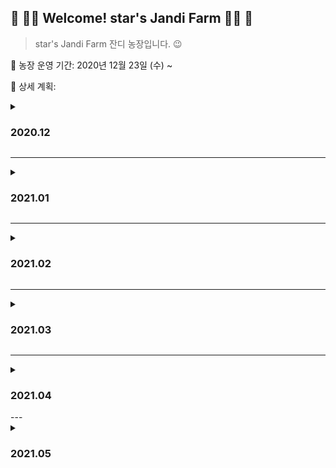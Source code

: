 

## :green_heart: :woman_farmer: Welcome! star's Jandi Farm​ :woman_farmer: :green_heart:



> star's Jandi Farm 잔디 농장입니다. :wink:



:date: 농장 운영 기간: 2020년 12월 23일 (수) ~ 

:bookmark_tabs: 상세 계획:




<details>
    <summary><h3>2020.12</h3></summary>
<h4>1회차: 12월 4주차 계획(12/21 ~ 12/27)</h4>
    <li>휴식: 12/25(금) 크리스마스</li>
    <li>Spring Boot 강의(이론)</li>
    <li>자바 알고리즘-hackerrank_(WarmUp-easy) 완료</li>
<h4>2회차: 12월 5주차 계획(12/28 ~ 1/3)</h4>
<li>휴식: 01/02(토)</li>
<li>Spring Boot 강의(실습)</li>
<li>자바 알고리즘-hackerrank_(Implementation-easy) 완료 :x:</li>
<li>자바 Basic</li>
</details>

---

<details>
    <summary><h3>2021.01</h3></summary>
<h4> 3회차: 2021년 1월 2주차 계획(1/4 ~ 1/10)</h4>
<li>휴식: 01/05(화)</li>
<li> 자바 Basic / 알고리즘-hackerrank_(WarmUp-easy) Review Document 작성</li>
<li> Front-End 기술스택 Skill-Up 시작</li>
  <li> jQuery, Javascript, Thymeleaf</li>
<h4> 4회차: 2021년 1월 3주차 계획(1/1 ~ 1/17)</h4>
<li>휴식: 17일(일)</li>
<li> 자바 Basic / 알고리즘-hackerrank_(WarmUp-easy) Review Document 작성</li>
<li> CloudIt 기술스택 기반 토이 프로젝트 제작 - 구조 짜기</li>
<li> 1/13 수 - daily101 문서작업 start</li>
<li> 1/13 목 - CodeMates21 스터디</li>
<h4> 5회차: 2021년 1월 4주차 계획(1/18 ~ 1/24)</h4>
<li>휴식: 23일(토)</li>
<li> 자바 Basic / 알고리즘-hackerrank_(WarmUp-easy) Review Document 작성 :x:</li>
<li> CloudIt 기술스택 기반 토이 프로젝트 제작 - 화면 만들기 :x:</li>
<li> SpringBoot Part1 완료 :o:</li>
<h4> 6회차: 2021년 1월 5주차 계획(1/25 ~ 1/31)</h4>
<li>휴식: 29일(금)</li>
<li> 자바 Basic / 알고리즘-hackerrank_(WarmUp-easy) Review Document 작성 :x:</li>
<li> CloudIt 기술스택 기반 토이 프로젝트 제작 - 화면 만들기 :x:</li>
<li> SpringBoot Part2 진행 :o:</li>
</details>

---

<details>
    <summary><h3>2021.02</h3></summary>
<h4> 7회차: 2021년 2월 1주차 계획(2/1 ~ 2/7)</h4>
<li>휴식: 6일(토)</li>
<li> 자바 Basic / 알고리즘-hackerrank_(WarmUp-easy) Review Document 작성 :x:</li>
<li> CloudIt 기술스택 기반 토이 프로젝트 제작 - 화면 만들기 :x:</li>
<li> SpringBoot Part2 완료 :x:</li>
<h4> 8회차: 2021년 2월 2주차 계획(2/7 ~ 2/13)</h4>
<li>휴식: 미정</li>
<li> 자바 Basic / 알고리즘-hackerrank_(WarmUp-easy) Review Document 작성</li>
<li> CloudIt 기술스택 기반 토이 프로젝트 제작 - 화면 만들기</li>
<li> SpringBoot Part2 완료</li>
<li> :point_right: 연휴 때 하기. 연휴를 알차게 보냅시다.</li>
<h4> 9회차: 2021년 2월 3주차 계획(2/14 ~ 2/20)</h4>
<li>휴식: 2/20(토)</li>
<li> <span style="color:lightgray">업무 내용 기록하기</span></li>
<h4> 10회차: 2021년 2월 4주차 계획(2/21 ~ 2/27)</h4>
<li>휴식: 2/26(금)</li>
<li>벌금: 2/26(토):weary:</li>
<li> 업무 내용 기록하기 - cloudit 설치 가이드 정리하기</li>
</details>

---

<details>
    <summary><h3>2021.03</h3></summary>
<h4> 11회차: 2021년 3월 1주차 계획(2/28 ~ 3/06)</h4>
<li>휴식: 3/06(토)</li>
<li> 업무 내용 기록하기</li>
<li> 리눅스마스터2급</li>
<h4> 12회차: 2021년 3월 2주차 계획(3/07 ~ 3/13)</h4>
<li>휴식: 3/13(토)</li>
<li>업무</li>
<h4> 13회차: 2021년 3월 3주차 계획(3/14 ~ 3/20)</h4>
<li>휴식: 3/20(토)</li>
<li>업무</li>
<li>정처기스터디 시작</li>
<h4> 14회차: 2021년 3월 4주차 계획(3/21 ~ 3/27)</h4>
<li>휴식: 3/27(토)</li>
<li>업무</li>
<li>정처기 스터디 꾸준히</li>
<h4> 11회차: 2021년 3월 5주차 계획(3/28 ~ 4/03)</h4>
<li>휴식: 03/02(금)</li>
<li>업무</li>
<li>정처기 스터디 꾸준히</li>
<li>포트폴리오 틈틈이</li>
</details>

---

<details>
<summary><h3>2021.04</h3></summary>
<h4> 16회차: 2021년 4월 1주차 계획(04/04 ~ 04/10)</h4>
<li>휴식: 04/08(목)</li>
<li> 정처기스터디</li>
<li> 포트폴리오소스 쥽쥽</li>
<h4> 17회차: 2021년 4월 2주차 계획(04/11 ~ 04/17)</h4>
<li>휴식: 04/13(화)</li>
<li> 정처기스터디</li>
<li> 포트폴리오탐방</li>
    <h4> 18회차: 2021년 4월 3주차 계획(04/18 ~ 04/24)</h4>
<li>휴식: 04/22(목)</li>
<li> 정처기스터디</li>
    <h4> 19회차: 2021년 4월 4주차 계획(04/25 ~ 05/01)</h4>
<li>휴식: 04/25(일) 27(화)</li>
<li>figma 실습</li>
<li>design 레퍼런스 자료 정리</li>
</details>
---

<details>
<summary><h3>2021.05</h3></summary>
<h4>20회차: 2021년 5월 1주차 계획(05/02 ~ 05/08)</h4>
<li>휴식: 05/05(화)</li>
<li>fullPage+anime 완료</li>
<h4>21회차: 2021년 5월 2주차 계획(05/09 ~ 05/15)</h4>
<li>휴식: 05/12(화)</li>
<li>google-UX week1~week4</li>
<li>Figma-Lo-fi Prototype</li>
<h4> 22회차: 2021년 5월 3주차 계획(05/16 ~ 05/22)</h4>
<li>휴식: 05/17(월)</li>
<li>figma design update</li>
<li>google-UX week5~week5</li>
</details>

